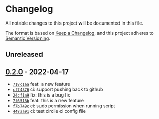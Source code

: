 # Changelog

All notable changes to this project will be documented in this file.

The format is based on [Keep a Changelog](https://keepachangelog.com/en/1.0.0/), and this project adheres to [Semantic Versioning](https://semver.org/spec/v2.0.0.html).

## Unreleased

## [0.2.0](https://github.com/ga-paul-t/test-uplift/releases/tag/0.2.0) - 2022-04-17

- [`718c1aa`](https://github.com/ga-paul-t/test-uplift/commit/718c1aa5d11e19b5fe7cf1ac423a3ada779b1c7f) feat: a new feature
- [`cf74376`](https://github.com/ga-paul-t/test-uplift/commit/cf7437626575c7bfc7f137d1c31c292f24c32fed) ci: support pushing back to github
- [`24cf1a9`](https://github.com/ga-paul-t/test-uplift/commit/24cf1a961945a114801f0ae7e33f17b6e0d26b41) fix: this is a bug fix
- [`7f6518b`](https://github.com/ga-paul-t/test-uplift/commit/7f6518ba5f1ee88db8bb2a86230cd9dcd83f5c37) feat: this is a new feature
- [`f7b749c`](https://github.com/ga-paul-t/test-uplift/commit/f7b749c7e55e66d5f9a33927b94594ce7636f453) ci: sudo permission when running script
- [`448aa91`](https://github.com/ga-paul-t/test-uplift/commit/448aa917bd2f90857009283aabf66fbabba53070) ci: test circile ci config file
